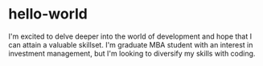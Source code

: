 # hello-world
I'm excited to delve deeper into the world of development and hope that I can attain a valuable skillset.
I'm graduate MBA student with an interest in investment management, but I'm looking to diversify my skills with coding.
